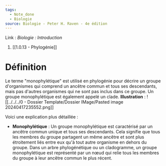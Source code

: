 ```yaml
---
tags:
  - Note_done
  - Biologie
source: Biologie - Peter H. Raven - 4e édition
---
```


Link :
_Biologie : Introduction_
1. [[1.0.13 - Phylogénie]]

# Définition
Le terme "monophylétique" est utilisé en phylogénie pour décrire un groupe d'organismes qui comprend un ancêtre commun et tous ses descendants, mais pas d'autres organismes qui ne sont pas inclus dans ce groupe. Un groupe monophylétique est également appelé un clade.
**Illustration** : ![[../../../0 - Dossier Template/Dossier IMage/Pasted image 20240417235552.png]]

Voici une explication plus détaillée :

- **Monophylétique** : Un groupe monophylétique est caractérisé par un ancêtre commun unique et tous ses descendants. Cela signifie que tous les membres du groupe partagent un même ancêtre et sont plus étroitement liés entre eux qu'à tout autre organisme en dehors du groupe. Dans un arbre phylogénétique ou un cladogramme, un groupe monophylétique est représenté par un nœud qui relie tous les membres du groupe à leur ancêtre commun le plus récent.